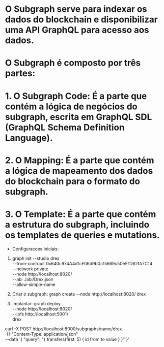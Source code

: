 # O Subgraph serve para indexar os dados do blockchain e disponibilizar uma API GraphQL para acesso aos dados.

# O Subgraph é composto por três partes:

# 1. O Subgraph Code: É a parte que contém a lógica de negócios do subgraph, escrita em GraphQL SDL (GraphQL Schema Definition Language).

# 2. O Mapping: É a parte que contém a lógica de mapeamento dos dados do blockchain para o formato do subgraph.

# 3. O Template: É a parte que contém a estrutura do subgraph, incluindo os templates de queries e mutations.

- Configuracoes iniciais:

1. graph init --studio drex \
   --from-contract 0x640c974A4d1cF06d9b0c15669c50eE1D62fA7C14 \
   --network private \
   --node http://localhost:8020/ \
   --abi ./abi/Drex.json \
   --allow-simple-name

2. Criar o subgraph: graph create --node http://localhost:8020/ drex

3. Implantar: graph deploy \
   --node http://localhost:8020/ \
   --ipfs http://localhost:5001/ \
   drex

curl -X POST http://localhost:8000/subgraphs/name/drex \
 -H "Content-Type: application/json" \
 --data '{ "query": "{ transfers(first: 5) { id from to value } }" }'
